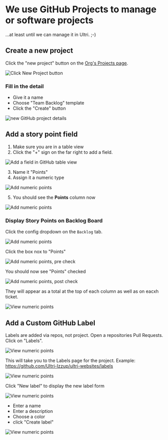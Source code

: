 # We use GitHub Projects to manage or software projects

...at least until we can manage it in Ultri. ;-)

## Create a new project

Click the "new project" button on the [Org's Projects page](https://github.com/orgs/Ultri-Izzup/projects).


![Click New Project button](/imgs/mgmt/github-create-project.png)

### Fill in the detail

* Give it a name
* Choose "Team Backlog" template
* Click the "Create" button


![new GitHub project details](/imgs/mgmt/github-create-project-detail.png)

## Add a story point field

1. Make sure you are in a table view 
2. Click the "+" sign on the far right to add a field.

![Add a field in GitHub table view](/imgs/mgmt/github-add-field.png)

3. Name it "Points"
4. Assign it a numeric type

![Add numeric points](/imgs/mgmt/github-add-numeric-points.png)

5. You should see the **Points** column now

![Add numeric points](/imgs/mgmt/github-points-column.png)

### Display Story Points on Backlog Board

Click the config dropdown on the `Backlog` tab.

![Add numeric points](/imgs/mgmt/github-add-points-to-board-view.png)

Click the box nox to "Points"

![Add numeric points, pre check](/imgs/mgmt/github-add-points-to-board-view-2.png)

You should now see "Points" checked

![Add numeric points, post check](/imgs/mgmt/github-add-points-to-board-view-3.png)

They will appear as a total at the top of each column as well as on eacxh ticket.

![View numeric points](/imgs/mgmt/github-view-points-on-board.png)

## Add a Custom GitHub Label

Labels are added via repos, not project. Open a repositories Pull Requests.
Click on "Labels".

![View numeric points](/imgs/mgmt/github-pull-requests.png)

This will take you to the Labels page for the project.
Example: https://github.com/Ultri-Izzup/ultri-websites/labels

![View numeric points](/imgs/mgmt/github-labels-page.png)

Click "New label" to display the new label form

![View numeric points](/imgs/mgmt/github-label-page-new-label.png)

 * Enter a name 
 * Enter a description
 * Choose a color
 * click "Create label"

 ![View numeric points](/imgs/mgmt/github-label-page-new-label-filled.png)
